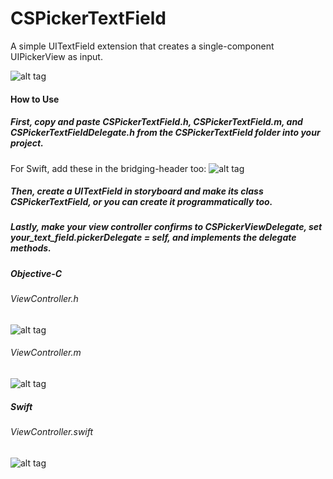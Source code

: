 # CSPickerTextField
A simple UITextField extension that creates a single-component UIPickerView as input.

![alt tag](https://raw.github.com/newcseanc/CSPickerTextField/master/Assets/Demo_scaled.gif)


#### How to Use
##### First, copy and paste CSPickerTextField.h, CSPickerTextField.m, and CSPickerTextFieldDelegate.h from the CSPickerTextField folder into your project.

For Swift, add these in the bridging-header too:
![alt tag](https://raw.github.com/newcseanc/CSPickerTextField/master/Assets/Swift-1.png)

##### Then, create a UITextField in storyboard and make its class CSPickerTextField, or you can create it programmatically too.

##### Lastly, make your view controller confirms to CSPickerViewDelegate, set your_text_field.pickerDelegate = self, and implements the delegate methods.


##### Objective-C
###### ViewController.h
![alt tag](https://raw.github.com/newcseanc/CSPickerTextField/master/Assets/ObjC-1.png)


###### ViewController.m
![alt tag](https://raw.github.com/newcseanc/CSPickerTextField/master/Assets/ObjC-2.png)



##### Swift
###### ViewController.swift
![alt tag](https://raw.github.com/newcseanc/CSPickerTextField/master/Assets/Swift-2.png)
